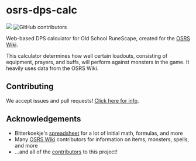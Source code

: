 # osrs-dps-calc
[![](https://img.shields.io/badge/view%20online-red)](https://tools.runescape.wiki/osrs-dps) ![GitHub contributors](https://img.shields.io/github/contributors/weirdgloop/osrs-dps-calc)

Web-based DPS calculator for Old School RuneScape, created for the [OSRS Wiki](https://oldschool.runescape.wiki).

This calculator determines how well certain loadouts, consisting of equipment, prayers, and buffs, will perform against monsters in the game. It heavily uses data from the OSRS Wiki.

## Contributing
We accept issues and pull requests! [Click here for info](CONTRIBUTING.md).

## Acknowledgements
* Bitterkoekje's [spreadsheet](https://docs.google.com/spreadsheets/d/1wzy1VxNWEAAc0FQyDAdpiFggAfn5U6RGPp2CisAHZW8/edit?pli=1#gid=158500257) for a lot of initial math, formulas, and more
* Many [OSRS Wiki](https://oldschool.runescape.wiki) contributors for information on items, monsters, spells, and more
* ...and all of the [contributors](https://github.com/weirdgloop/osrs-dps-calc/graphs/contributors) to this project!
